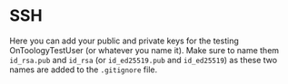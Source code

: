 # SSH

Here you can add your public and private keys for the testing OnToologyTestUser
(or whatever you name it). Make sure to name them `id_rsa.pub` and `id_rsa`
(or `id_ed25519.pub` and `id_ed25519`) as these two names are added to the `.gitignore` file.
